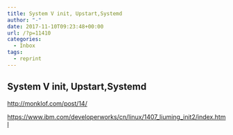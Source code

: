```yaml
---
title: System V init, Upstart,Systemd
author: "-"
date: 2017-11-10T09:23:48+00:00
url: /?p=11410
categories:
  - Inbox
tags:
  - reprint
---
```

## System V init, Upstart,Systemd

<http://monklof.com/post/14/>
  
<https://www.ibm.com/developerworks/cn/linux/1407_liuming_init2/index.html>
